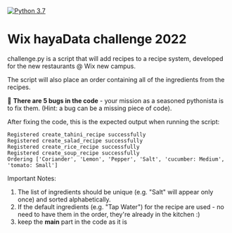 [![Python 3.7](https://img.shields.io/badge/python-3.7-blue.svg)](https://www.python.org/downloads/release/python-370/)
# Wix hayaData challenge 2022

challenge.py is a script that will add recipes to a recipe system, developed for the new restaurants @ Wix new campus.

The script will also place an order containing all of the ingredients from the recipes.

:bug: **There are 5 bugs in the code** - your mission as a seasoned pythonista is to fix them. (Hint: a bug can be a missing piece of code).

After fixing the code, this is the expected output when running the script:

    Registered create_tahini_recipe successfully
    Registered create_salad_recipe successfully
    Registered create_rice_recipe successfully
    Registered create_soup_recipe successfully
    Ordering ['Coriander', 'Lemon', 'Pepper', 'Salt', 'cucumber: Medium', 'tomato: Small']

Important Notes:
 1. The list of ingredients should be unique (e.g. "Salt" will appear only once) and sorted alphabetically.
 2. If the default ingredients (e.g. "Tap Water") for the recipe are used - no need to have them in the order,
 they're already in the kitchen :)
 3. keep the __main__ part in the code as it is
